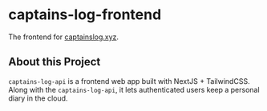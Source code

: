 # captains-log-frontend

The frontend for [captainslog.xyz](https://captainslog.xyz).

## About this Project

`captains-log-api` is a frontend web app built with NextJS + TailwindCSS. Along with the `captains-log-api`, it lets authenticated users keep a personal diary in the cloud.
